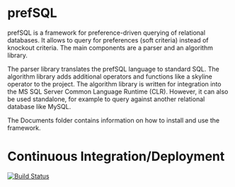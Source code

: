 prefSQL
=======
prefSQL is a framework for preference-driven querying of relational databases. It allows to query for preferences (soft criteria) instead of knockout criteria.
The main components are a parser and an algorithm library. 

The parser library translates the prefSQL language to standard SQL.
The algorithm library adds additional operators and functions like a skyline operator to the project.
The algorithm library is written for integration into the MS SQL Server Common Language Runtime (CLR). 
However, it can also be used standalone, for example to query against another relational database like MySQL.
 
The Documents folder contains information on how to install and use the framework.


Continuous Integration/Deployment
=======
[![Build Status](https://travis-ci.org/migaman/prefSQL.svg?branch=master)](https://travis-ci.org/migaman/prefSQL)
